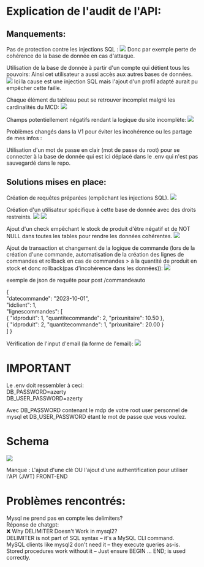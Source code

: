 <h1>Explication de l'audit de l'API:</h1>

<h2>Manquements:</h2>
Pas de protection contre les injections SQL :
<img src="images/injectionsql.png">
Donc par exemple perte de cohérence de la base de donnée en cas d'attaque.

Utilisation de la base de donnée à partir d'un compte qui détient tous les pouvoirs:
Ainsi cet utilisateur a aussi accès aux autres bases de données.
<img src="images/autrebdd.png">
Ici la cause est une injection SQL mais l'ajout d'un profil adapté aurait pu empêcher cette faille.

Chaque élément du tableau peut se retrouver incomplet malgré les cardinalités du MCD:
<img src="images/incoherence.png">

Champs potentiellement négatifs rendant la logique du site incomplète:
<img src="images/negatif.png">

Problèmes changés dans la V1 pour éviter les incohérence ou les partage de mes infos :

Utilisation d'un mot de passe en clair (mot de passe du root) pour se connecter à la base de donnée qui est ici déplacé dans le .env qui n'est pas sauvegardé dans le repo.

<h2>Solutions mises en place:</h2>

Création de requêtes préparées (empêchant les injections SQL).
<img src="images/exempro.png">

Création d'un utilisateur spécifique à cette base de donnée avec des droits restreints.
<img src="images/user1.png">
<img src="images/user2.png">


Ajout d'un check empêchant le stock de produit d'être négatif et de NOT NULL dans toutes les tables pour rendre les données cohérentes.
<img src="images/check.png">

Ajout de transaction et changement de la logique de commande (lors de la création d'une commande, automatisation de la création des lignes de commandes et rollback en cas de commandes > à la quantité de produit en stock et donc rollback(pas d'incohérence dans les données)):
<img src="images/ameliorationlogique.png">

exemple de json de requête pour post /commandeauto
<p>{ 
<br>    "datecommande": "2023-10-01",
<br>    "idclient": 1,
<br>    "lignescommandes": [
<br>        {
            "idproduit": 1,
            "quantitecommande": 2,
            "prixunitaire": 10.50
        },
<br>        {
            "idproduit": 2,
            "quantitecommande": 1,
            "prixunitaire": 20.00
        }
<br>    ]
}
</p>

Vérification de l'input d'email (la forme de l'email):
<img src="images/verifemail.png">



<h1>IMPORTANT</h1>
Le .env doit ressembler à ceci:
<br>DB_PASSWORD=azerty
<br>DB_USER_PASSWORD=azerty

Avec DB_PASSWORD contenant le mdp de votre root user personnel de mysql et 
DB_USER_PASSWORD étant le mot de passe que vous voulez.

<h1>Schema</h1>
<img src="images/MCD.png">

Manque : 
L'ajout d'une clé OU l'ajout d'une authentification pour utiliser l'API (JWT)
FRONT-END

<h1>Problèmes rencontrés:</h1>
Mysql ne prend pas en compte les delimiters? 
<br>Réponse de chatgpt:
<br>❌ Why DELIMITER Doesn't Work in mysql2?
<br>DELIMITER is not part of SQL syntax – it's a MySQL CLI command.
<br>MySQL clients like mysql2 don't need it – they execute queries as-is.
<br>Stored procedures work without it – Just ensure BEGIN ... END; is used correctly.